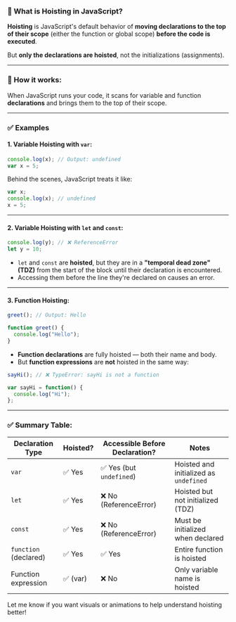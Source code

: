 ### 🔹 What is **Hoisting** in JavaScript?

**Hoisting** is JavaScript's default behavior of **moving declarations to the top of their scope** (either the function or global scope) **before the code is executed**.

But **only the declarations are hoisted**, not the initializations (assignments).

---

### 🔸 How it works:

When JavaScript runs your code, it scans for variable and function **declarations** and brings them to the top of their scope.

---

### ✅ **Examples**

#### 1. **Variable Hoisting with `var`**:

```javascript
console.log(x); // Output: undefined
var x = 5;
```

Behind the scenes, JavaScript treats it like:

```javascript
var x;
console.log(x); // undefined
x = 5;
```

---

#### 2. **Variable Hoisting with `let` and `const`**:

```javascript
console.log(y); // ❌ ReferenceError
let y = 10;
```

* `let` and `const` are **hoisted**, but they are in a **"temporal dead zone" (TDZ)** from the start of the block until their declaration is encountered.
* Accessing them before the line they're declared on causes an error.

---

#### 3. **Function Hoisting**:

```javascript
greet(); // Output: Hello

function greet() {
  console.log("Hello");
}
```

* **Function declarations** are fully hoisted — both their name and body.
* But **function expressions** are **not** hoisted in the same way:

```javascript
sayHi(); // ❌ TypeError: sayHi is not a function

var sayHi = function() {
  console.log("Hi");
};
```

---

### ✅ Summary Table:

| Declaration Type      | Hoisted? | Accessible Before Declaration? | Notes                                  |
| --------------------- | -------- | ------------------------------ | -------------------------------------- |
| `var`                 | ✅ Yes    | ✅ Yes (but `undefined`)        | Hoisted and initialized as `undefined` |
| `let`                 | ✅ Yes    | ❌ No (ReferenceError)          | Hoisted but not initialized (TDZ)      |
| `const`               | ✅ Yes    | ❌ No (ReferenceError)          | Must be initialized when declared      |
| `function` (declared) | ✅ Yes    | ✅ Yes                          | Entire function is hoisted             |
| Function expression   | ✅ (var)  | ❌ No                           | Only variable name is hoisted          |

Let me know if you want visuals or animations to help understand hoisting better!
